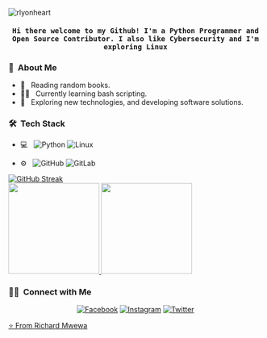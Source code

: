 ![rlyonheart](https://user-images.githubusercontent.com/74001397/134590451-ab1a7ae6-c6c1-4982-b6e9-64eaeb7c11b4.png)

<h4 align="center"><samp> Hi there welcome to my Github! I'm a Python Programmer and Open Source Contributor. I also like Cybersecurity and I'm exploring Linux </samp></h4>

<h3> 👤 &nbsp;About Me </h3>

- 📓 &nbsp; Reading random books.
- ✍🏾 &nbsp; Currently learning bash scripting.
- 🤔 &nbsp; Exploring new technologies, and developing software solutions.

<h3> 🛠 &nbsp;Tech Stack</h3>

- 💻 &nbsp;
  ![Python](https://img.shields.io/badge/-Python-333333?style=flat&logo=python)
  ![Linux](https://img.shields.io/badge/-Linux-333333?style=flat&logo=Linux)
   
- ⚙️ &nbsp;
  ![GitHub](https://img.shields.io/badge/-GitHub-333333?style=flat&logo=github)
  ![GitLab](https://img.shields.io/badge/-GitLab-333333?style=flat&logo=gitlab)


[![GitHub Streak](http://github-readme-streak-stats.herokuapp.com?user=rlyonheart)](https://git.io/streak-stats)
<br/>
<a href="https://github.com/rlyonheart">
  <img height="180em" src="https://github-readme-stats.vercel.app/api?username=rlyonheart&theme=vue&show_icons=true" />
  <img height="180em" src="https://github-readme-stats.vercel.app/api/top-langs/?username=rlyonheart&theme=vue&layout=compact" />
</a>
<br/>

<h3> 🤝🏾 &nbsp;Connect with Me </h3>

<p align="center">
<a href="https://www.facebook.com/rly0nheart/"><img alt="Facebook" src="https://img.shields.io/badge/Facebook-rly0nheart-blue?style=flat&logo=Facebook"></a>
<a href="https://www.instagram.com/rlyonheart/"><img alt="Instagram" src="https://img.shields.io/badge/Instagram-rlyonheart-blue?style=flat&logo=instagram"></a>
<a href=" https://www.twitter.com/rly0nheart/"><img alt="Twitter" src="https://img.shields.io/twitter/follow/rly0nheart">

</p>

⭐️ From [Richard Mwewa](https://about.me/rlyonheart)
